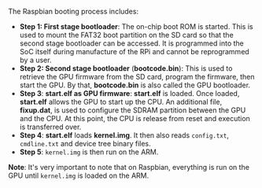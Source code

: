 The Raspbian booting process includes:
* **Step 1: First stage bootloader**: The on-chip boot ROM is started. This is used to mount the FAT32 boot partition on the SD card so that the second stage bootloader can be accessed. It is programmed into the SoC itself during manufacture of the RPi and cannot be reprogrammed by a user.
* **Step 2: Second stage bootloader** (**bootcode.bin**): This is used to retrieve the GPU firmware from the SD card, program the firmware, then start the GPU. By that, **bootcode.bin** is also called the GPU bootloader.
* **Step 3**: **start.elf as GPU firmware**: **start.elf** is loaded. Once loaded, **start.elf** allows the GPU to start up the CPU. An additional file, **fixup.dat**, is used to configure the SDRAM partition between the GPU and the CPU. At this point, the CPU is release from reset and execution is transferred over.
* **Step 4**: **start.elf** loads **kernel.img**. It then also reads ``config.txt``, ``cmdline.txt`` and device tree binary files.
* **Step 5**: ``kernel.img`` is then run on the ARM.

**Note**: It's very important to note that on Raspbian, everything is run on the GPU until ``kernel.img`` is loaded on the ARM.
